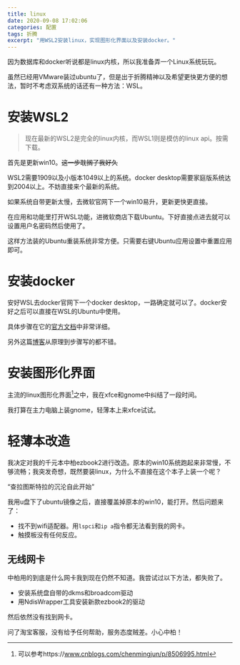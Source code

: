 ```yaml
---
title: linux
date: 2020-09-08 17:02:06
categories: 配置
tags: 折腾
excerpt: "用WSL2安装linux，实现图形化界面以及安装docker。"
---
```


因为数据库和docker听说都是linux内核，所以我准备弄一个Linux系统玩玩。

虽然已经用VMware装过ubuntu了，但是出于折腾精神以及希望更快更方便的想法，暂时不考虑双系统的话还有一种方法：WSL。

# 安装WSL2

> 现在最新的WSL2是完全的linux内核，而WSL1则是模仿的linux api。按需下载。

首先是更新win10。~~这一步耽搁了我好久~~

WSL2需要1909以及小版本1049以上的系统。docker desktop需要家庭版系统达到2004以上。不妨直接来个最新的系统。

如果系统自带更新太慢，去微软官网下一个win10易升，更新更快更直接。

在应用和功能里打开WSL功能，进微软商店下载Ubuntu。下好直接点进去就可以设置用户名密码然后使用了。

这样方法装的Ubuntu重装系统非常方便。只需要右键Ubuntu应用设置中重置应用即可。

# 安装docker

安好WSL去docker官网下一个docker desktop，一路确定就可以了。docker安好之后可以直接在WSL的Ubuntu中使用。

具体步骤在它的[官方文档](https://docs.docker.com/get-started)中非常详细。

另外这篇[博客](https://blog.csdn.net/hadues/article/details/104961149)从原理到步骤写的都不错。

# 安装图形化界面

主流的linux图形化界面[^1]之中，我在xfce和gnome中纠结了一段时间。

我打算在主力电脑上装gnome，轻薄本上来xfce试试。

[^1]:可以参考https://www.cnblogs.com/chenmingjun/p/8506995.html

# 轻薄本改造

我决定对我的千元本中柏ezbook2进行改造。原本的win10系统跑起来非常慢，不够流畅；我突发奇想，既然要装linux，为什么不直接在这个本子上装一个呢？

“查拉图斯特拉的沉沦自此开始”

我用u盘下了ubuntu镜像之后，直接覆盖掉原本的win10，能打开。然后问题来了：

- 找不到wifi适配器。用`lspci`和`ip a`指令都无法看到我的网卡。
- 触摸板没有任何反应。

## 无线网卡

中柏用的到底是什么网卡我到现在仍然不知道。我尝试过以下方法，都失败了。

- 安装系统盘自带的dkms和broadcom驱动
- 用NdisWrapper工具安装新款ezbook2的驱动

然后依然没有找到网卡。

问了淘宝客服，没有给予任何帮助，服务态度贼差。小心中柏！